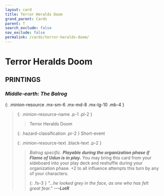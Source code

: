 ```yaml
---
layout: card
title: Terror Heralds Doom
grand_parent: Cards
parent: T
search_exclude: false
nav_exclude: false
permalink: /cards/terror-heralds-doom/
---
```


# Terror Heralds Doom


## PRINTINGS


### _Middle-earth: The Balrog_

{: .minion-resource .mx-sm-6 .mx-md-8 .mx-lg-10 .mb-4 }
> {: .minion-resource-name .p-1 .pl-2 }
> > <div class="hazard-mp"></div>
> > <div class="card-name">Terror Heralds Doom</div>
>
> {: .hazard-classification .pr-2 }
> Short-event
>
> {: .minion-resource-text .black-text .p-2 }
> > _Balrog specific._ ***Playable during the organization phase if Flame of Udun is in play.*** You may bring this card from your sideboard into your play deck and reshuffle during your organization phase. +2 to all influence attempts this turn by any of your characters.   
> > 
> > {: .fs-3 } 
> > _“...he looked grey in the face, as one who has felt great fear."_ ***---&#65279;LotR*** 
> 
